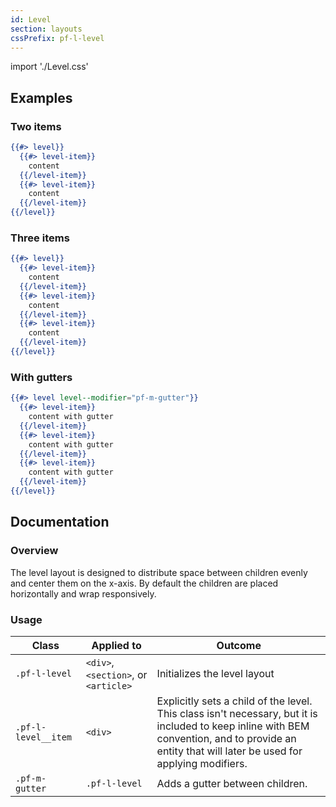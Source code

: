 ```yaml
---
id: Level
section: layouts
cssPrefix: pf-l-level
---
```


import './Level.css'

## Examples
### Two items
```hbs
{{#> level}}
  {{#> level-item}}
    content
  {{/level-item}}
  {{#> level-item}}
    content
  {{/level-item}}
{{/level}}
```

### Three items
```hbs
{{#> level}}
  {{#> level-item}}
    content
  {{/level-item}}
  {{#> level-item}}
    content
  {{/level-item}}
  {{#> level-item}}
    content
  {{/level-item}}
{{/level}}
```

### With gutters
```hbs
{{#> level level--modifier="pf-m-gutter"}}
  {{#> level-item}}
    content with gutter
  {{/level-item}}
  {{#> level-item}}
    content with gutter
  {{/level-item}}
  {{#> level-item}}
    content with gutter
  {{/level-item}}
{{/level}}
```

## Documentation
### Overview
The level layout is designed to distribute space between children evenly and center them on the x-axis. By default the children are placed horizontally and wrap responsively.

### Usage
| Class | Applied to | Outcome |
| -- | -- | -- |
| `.pf-l-level` | `<div>`, `<section>`, or `<article>` | Initializes the level layout |
| `.pf-l-level__item` | `<div>` | Explicitly sets a child of the level. This class isn't necessary, but it is included to keep inline with BEM convention, and to provide an entity that will later be used for applying modifiers. |
| `.pf-m-gutter` | `.pf-l-level` | Adds a gutter between children. |
